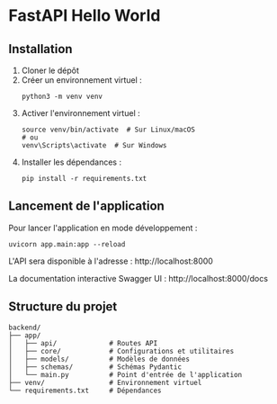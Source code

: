 # FastAPI Hello World
## Installation

1. Cloner le dépôt
2. Créer un environnement virtuel :
   ```
   python3 -m venv venv
   ```
3. Activer l'environnement virtuel :
   ```
   source venv/bin/activate  # Sur Linux/macOS
   # ou
   venv\Scripts\activate  # Sur Windows
   ```
4. Installer les dépendances :
   ```
   pip install -r requirements.txt
   ```

## Lancement de l'application

Pour lancer l'application en mode développement :

```
uvicorn app.main:app --reload
```

L'API sera disponible à l'adresse : http://localhost:8000

La documentation interactive Swagger UI : http://localhost:8000/docs

## Structure du projet

```
backend/
├── app/
│   ├── api/             # Routes API
│   ├── core/            # Configurations et utilitaires
│   ├── models/          # Modèles de données
│   ├── schemas/         # Schémas Pydantic
│   └── main.py          # Point d'entrée de l'application
├── venv/                # Environnement virtuel
└── requirements.txt     # Dépendances
``` 
